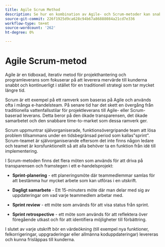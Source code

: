 ```yaml
---
title: Agile Scrum Method
description: Se hur en kombination av Agile- och Scrum-metoder kan snabba upp ert e-handelsprojekt.
source-git-commit: 226f1925d9ca628c94b67a86888084a21cd7e336
workflow-type: tm+mt
source-wordcount: '262'
ht-degree: 0%

---
```



# Agile Scrum-metod

Agile är en tidboxad, iterativ metod för projekthantering och programleverans som fokuserar på att leverera mervärde till kunderna snabbt och kontinuerligt i stället för en traditionell strategi som tar mycket längre tid.

Scrum är ett exempel på ett ramverk som baseras på Agile och används ofta i många e-handelsteam. På senare tid har det skett en övergång från traditionella vattenfallsstilar för projektleverans till Agile- eller Scrum-baserad leverans. Detta beror på den ökade transparensen, det ökade samarbetet och den snabbare time-to-market som dessa ramverk ger.

Scrum uppmuntrar självorganiserade, funktionsövergripande team att lösa problem tillsammans under en tidsbegränsad period som kallas&quot;sprint&quot;. Scrum-teamet är självorganiserande eftersom det inte finns någon ledare och teamet är korsfunktionellt så att alla behöver ta en funktion från idé till implementering.

I Scrum-metoden finns det flera möten som används för att driva på transparensen och framstegen i ett e-handelsprojekt:

- **Sprint-planering** - ett planeringsmöte där teammedlemmar samlas för att bestämma hur mycket arbete som kan utföras i en utskrift.

- **Dagligt samarbete** - Ett 15-minuters möte där man delar med sig av uppdateringar om vad varje teammedlem arbetar med.

- **Sprint review** - ett möte som används för att visa status från sprint.

- **Sprint retrospective** - ett möte som används för att reflektera över föregående utkast och för att identifiera möjligheter till förbättring.

I slutet av varje utskrift bör en värdeökning (till exempel nya funktioner, felkorrigeringar, uppgraderingar eller allmänna koduppdateringar) levereras och kunna frisläppas till kunderna.

